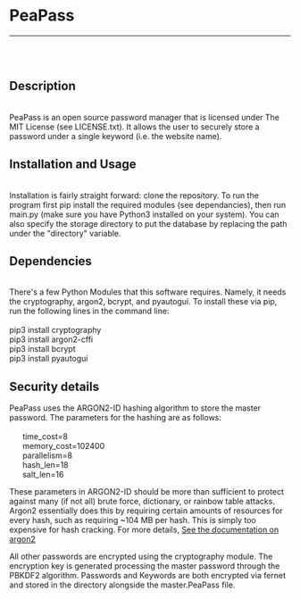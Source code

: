 # PeaPass
<HR>
<br><br>




## Description
<br>
PeaPass is an open source password manager that is licensed under The
MIT License (see LICENSE.txt). It allows the user to securely store 
a password under a single keyword (i.e. the website name).

## Installation and Usage

<Br>
Installation is fairly straight forward: clone the repository. To run the
program first pip install the required modules (see dependancies), then 
run main.py (make sure you have Python3 installed on your system). You can 
also specify the storage directory to put the database by replacing the path 
under the "directory" variable. 

## Dependencies
<br>
There's a few Python Modules that this software requires. Namely, it needs
the cryptography, argon2, bcrypt, and pyautogui. To install these via pip,
run the following lines in the command line:
<br><br>
pip3 install cryptography <br>
pip3 install argon2-cffi <br>
pip3 install bcrypt <br>
pip3 install pyautogui <br> 

## Security details
PeaPass uses the ARGON2-ID hashing algorithm to store the master password. 
The parameters for the hashing are as follows: <br> <br>
&nbsp;&nbsp;&nbsp;&nbsp;&nbsp;&nbsp;time_cost=8 <br>
&nbsp;&nbsp;&nbsp;&nbsp;&nbsp;&nbsp;memory_cost=102400 <br>
&nbsp;&nbsp;&nbsp;&nbsp;&nbsp;&nbsp;parallelism=8 <br>
&nbsp;&nbsp;&nbsp;&nbsp;&nbsp;&nbsp;hash_len=18 <br>
&nbsp;&nbsp;&nbsp;&nbsp;&nbsp;&nbsp;salt_len=16

These parameters in ARGON2-ID should be more than sufficient to protect 
against many (if not all) brute force, dictionary, or rainbow table attacks.
Argon2 essentially does this by requiring certain amounts of resources for 
every hash, such as requiring ~104 MB per hash. This is simply too expensive
for hash cracking. For more details, [See the documentation on argon2](https://argon2-cffi.readthedocs.io/en/stable/parameters.html)

All other passwords are encrypted using the cryptography module. The 
encryption key is generated processing the master password through the PBKDF2 
algorithm. Passwords and Keywords are both encrypted via fernet and stored in 
the directory alongside the master.PeaPass file. 